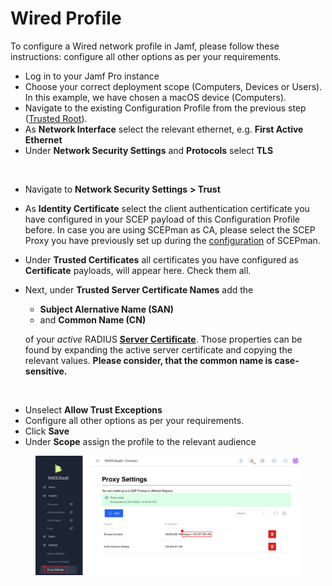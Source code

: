 # Wired Profile

To configure a Wired network profile in Jamf, please follow these instructions: configure all other options as per your requirements.

* Log in to your Jamf Pro instance
* Choose your correct deployment scope (Computers, Devices or Users). In this example, we have chosen a macOS device (Computers).
* Navigate to the existing Configuration Profile from the previous step ([Trusted Root](server-trust.md)).
* As **Network Interface** select the relevant ethernet, e.g. **First Active Ethernet**
* Under **Network Security Settings** and **Protocols** select **TLS**

<figure><img src="../../.gitbook/assets/image (414).png" alt=""><figcaption></figcaption></figure>

* Navigate to **Network Security Settings** **> Trust**
* As **Identity Certificate** select the client authentication certificate you have configured in your SCEP payload of this Configuration Profile before. In case you are using SCEPman as CA, please select the SCEP Proxy you have previously set up during the [configuration](https://docs.scepman.com/certificate-deployment/jamf/general) of SCEPman.
* Under **Trusted Certificates** all certificates you have configured as **Certificate** payloads, will appear here. Check them all.
*   Next, under **Trusted Server Certificate Names** add the&#x20;

    * **Subject Alernative Name (SAN)**
    * and **Common Name (CN)**&#x20;

    of your _active_ RADIUS [**Server Certificate**](../../admin-portal/settings/settings-server.md#server-certificates). Those properties can be found by expanding the active server certificate and copying the relevant values. **Please consider, that the common name is case-sensitive.**

<figure><img src="../../.gitbook/assets/image (434).png" alt=""><figcaption></figcaption></figure>

* Unselect **Allow Trust Exceptions**
* Configure all other options as per your requirements.
* Click **Save**
* Under **Scope** assign the profile to the relevant audience

<figure><img src="../../.gitbook/assets/image (4).png" alt=""><figcaption></figcaption></figure>
